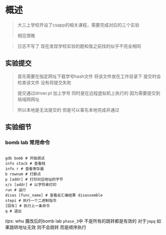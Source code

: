 # 概述

> 大三上学校开设了csapp的相关课程，需要完成对应的三个实验
>
> 相见恨晚

> 日志不写了 现在发现学校实验的题和我之前找的似乎不完全相同

## 实验提交

> 首先需要在指定网址下载学号hash文件 将该文件放在工作目录下 提交时会检查该文件 没有将提交失败
>
> 提交通过driver.pl 加上学号 同时是在远程虚拟机上执行的 因为需要提交到局域网网址
>
> 所以本地是无法提交的 但是可以事先本地完成并通过

## 实验细节

### bomb lab 常用命令

``` shell

gdb bomb # 开始调试
info stack # 查看栈
info r # 查看寄存器
b rownum # 打断点
p [addr] # 打印对应地址的字节
x/s [addr] # 以字符串打印
run # 运行
disas [func_name] # 查看反汇编结果 disassemble
stepi # 执行一个二进制指令
[回车] # 执行上一条命令
q # 退出

```
*tips*: whu 魔改后的bomb lab `phase_3`中 不是所有的跳转都是有效的 对于`jmpq` 如果跳转地址无效 则不会跳转 而是顺序执行